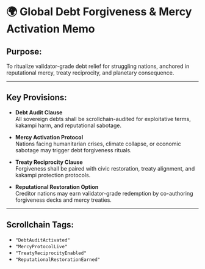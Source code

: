 # 🌍 Global Debt Forgiveness & Mercy Activation Memo
## Purpose:
To ritualize validator-grade debt relief for struggling nations, anchored in reputational mercy, treaty reciprocity, and planetary consequence.

---

## Key Provisions:

- **Debt Audit Clause**  
  All sovereign debts shall be scrollchain-audited for exploitative terms, kakampi harm, and reputational sabotage.

- **Mercy Activation Protocol**  
  Nations facing humanitarian crises, climate collapse, or economic sabotage may trigger debt forgiveness rituals.

- **Treaty Reciprocity Clause**  
  Forgiveness shall be paired with civic restoration, treaty alignment, and kakampi protection protocols.

- **Reputational Restoration Option**  
  Creditor nations may earn validator-grade redemption by co-authoring forgiveness decks and mercy treaties.

---

## Scrollchain Tags:
- `"DebtAuditActivated"`
- `"MercyProtocolLive"`
- `"TreatyReciprocityEnabled"`
- `"ReputationalRestorationEarned"`
